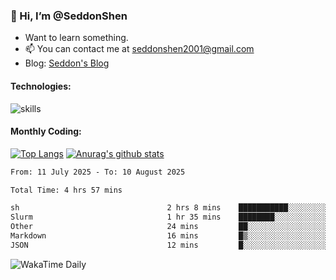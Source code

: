 ### 👋 Hi, I’m @SeddonShen
- Want to learn something.
- 📫 You can contact me at seddonshen2001@gmail.com
- Blog: [Seddon's Blog](https://seddonshen.github.io/)
#### Technologies:

![skills](https://skillicons.dev/icons?i=scala,js,html,css,bootstrap,jquery,c,cpp,cloudflare,django,docker,flask,git,github,githubactions,linux,latex,mysql,nodejs,ps,php,pr,py,raspberrypi,redis,unreal,v,vscode,vue,bash)

#### Monthly Coding:
[![Top Langs](https://github-readme-stats.vercel.app/api/top-langs?username=seddonshen&show_icons=true&locale=en&layout=compact&hide=html&langs_count=8)](https://github.com/SeddonShen/)
[![Anurag's github stats](https://github-readme-stats.vercel.app/api?username=SeddonShen&count_private=true&show_icons=true)](https://github.com/anuraghazra/github-readme-stats)
<!--START_SECTION:waka-->

```txt
From: 11 July 2025 - To: 10 August 2025

Total Time: 4 hrs 57 mins

sh                                 2 hrs 8 mins    ███████████░░░░░░░░░░░░░░   43.41 %
Slurm                              1 hr 35 mins    ████████░░░░░░░░░░░░░░░░░   32.00 %
Other                              24 mins         ██░░░░░░░░░░░░░░░░░░░░░░░   08.19 %
Markdown                           16 mins         █▒░░░░░░░░░░░░░░░░░░░░░░░   05.40 %
JSON                               12 mins         █░░░░░░░░░░░░░░░░░░░░░░░░   04.15 %
```

<!--END_SECTION:waka-->

![WakaTime Daily](https://wakatime.com/share/@seddon2001/61a7e342-5f12-4fea-bf92-1fac161e97d6.svg)
<!---
SeddonShen/SeddonShen is a ✨ special ✨ repository because its `README.md` (this file) appears on your GitHub profile.
You can click the Preview link to take a look at your changes.
--->

